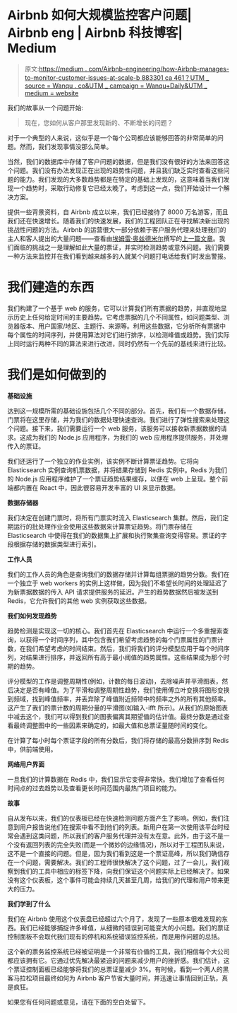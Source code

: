 # Airbnb 如何大规模监控客户问题| Airbnb eng | Airbnb 科技博客| Medium

> 原文:[https://medium . com/Airbnb-engineering/how-Airbnb-manages-to-monitor-customer-issues-at-scale-b 883301 ca 461？UTM _ source = Wanqu . co&UTM _ campaign = Wanqu+Daily&UTM _ medium = website](https://medium.com/airbnb-engineering/how-airbnb-manages-to-monitor-customer-issues-at-scale-b883301ca461?utm_source=wanqu.co&utm_campaign=Wanqu+Daily&utm_medium=website)

我们的故事从一个问题开始:

> 现在，您如何从客户那里发现新的、不断增长的问题？

对于一个典型的人来说，这似乎是一个每个公司都应该能够回答的非常简单的问题。然而，我们发现事情没那么简单。

当然，我们的数据库中存储了客户问题的数据，但是我们没有很好的方法来回答这个问题。我们没有办法发现正在出现的趋势性问题，并且我们缺乏实时查看这些问题的能力。我们发现的大多数趋势都是在特定的基础上发现的，这意味着当我们发现一个趋势时，采取行动修复它已经太晚了。考虑到这一点，我们开始设计一个解决方案。

提供一些背景资料，自 Airbnb 成立以来，我们已经接待了 8000 万名游客，而且我们还在快速增长。随着我们的快速发展，我们的工程团队正在寻找解决新出现的挑战性问题的方法。Airbnb 的运营很大一部分依赖于客户服务代理来处理我们的主人和客人提出的大量问题——查看由[埃姆雷·奥兹德米尔](https://medium.com/u/60677e7494c8?source=post_page-----b883301ca461--------------------------------)撰写的[上一篇文章](/airbnb-engineering/life-of-a-ticket-903790ed5d53#.736k8ja30)。我们面临的挑战之一是理解如此大量的票证，并实时检测趋势或意外问题。我们需要一种方法来监控并在我们看到越来越多的人就某个问题打电话给我们时发出警报。

# 我们建造的东西



我们构建了一个基于 web 的服务，它可以计算我们所有票据的趋势，并直观地显示历史上任何给定时间的主要趋势。它考虑票据的几个不同属性，如问题类型、浏览器版本、用户国家/地区、主题行、来源等。利用这些数据，它分析所有票据中每个属性的时间序列，并使用算法对它们进行排序，以检测峰值或趋势。我们实际上同时运行两种不同的算法来进行改进，同时仍然有一个先前的基线来进行比较。

# 我们是如何做到的

**基础设施**

达到这一规模所需的基础设施包括几个不同的部分。首先，我们有一个数据存储，门票将在这里存储，并为我们的数据处理快速查询。我们进行了弹性搜索来处理这个问题。接下来，我们需要运行一个 web 服务，该服务可以接收新票据数据的请求。这成为我们的 Node.js 应用程序，为我们的 web 应用程序提供服务，并处理传入的票证。

我们还运行了一个独立的作业实例，该实例不断计算票证趋势。它将向 Elasticsearch 实例查询机票数据，并将结果存储到 Redis 实例中。Redis 为我们的 Node.js 应用程序维护了一个票证趋势结果缓存，以便在 web 上呈现。整个前端都内置在 React 中，因此很容易开发丰富的 UI 来显示数据。

**数据存储器**

我们决定在创建门票时，将所有门票实时流入 Elasticsearch 集群。然后，我们定期运行的批处理作业会使用这些数据来计算票证趋势。将门票存储在 Elasticsearch 中使得在我们的数据集上扩展和执行聚集查询变得容易。票证的字段根据存储的数据类型进行索引。



**工作人员**

我们的工作人员的角色是查询我们的数据存储并计算每组票据的趋势分数。我们在一个独立于 web workers 的实例上这样做，因为我们不希望长时间的处理延迟了为新票据数据的传入 API 请求提供服务的延迟。产生的趋势数据然后被发送到 Redis，它允许我们的其他 web 实例获取这些数据。

**我们如何发现趋势**

趋势检测是实现这一切的核心。我们首先在 Elasticsearch 中运行一个多重搜索查询，以获得一个时间序列，其中包含我们希望考虑趋势的每个门票属性的门票计数，在我们希望考虑的时间结束。然后，我们将我们的评分模型应用于每个时间序列，对结果进行排序，并返回所有高于最小阈值的趋势属性。这些结果成为那个时期的趋势。

评分模型的工作是调整周期性(例如，计数的每日波动)，去除噪声并平滑图表，然后决定是否有峰值。为了平滑和调整周期性趋势，我们使用傅立叶变换将图形变换到频域，找到峰值频率，并丢弃除了峰值附近频带中的频率之外的所有其他频率。这产生了我们的票计数的周期分量的平滑图(如输入-ifft 所示)。从我们的原始图表中减去这个，我们可以得到我们的图表偏离其期望值的估计值。最终分数是通过查看最终调整图中的一些因素来确定的，如最大值和总票证量随时间的变化。

在计算了每小时每个票证字段的所有分数后，我们将存储的最高分数排序到 Redis 中，供前端使用。



**网络用户界面**

一旦我们的计算数据在 Redis 中，我们显示它变得非常快。我们增加了查看任何时间点的过去趋势以及查看更长时间范围内最热门项目的能力。

**故事**

自从发布以来，我们的仪表板已经在快速检测问题方面产生了影响。例如，我们注意到用户报告说他们在搜索中看不到他们的列表。新用户在第一次使用该平台时经常会遇到这类问题，所以我们的客户服务代理并没有太在意。此外，由于这不是一个没有返回列表的完全失败(而是一个微妙的边缘情况)，所以对于工程团队来说，这不是一个直接的问题。但是，因为我们看到这是一个票证高峰，所以我们确信存在一个问题，需要解决。我们的工程师很快解决了这个问题，过了一会儿，我们观察到我们的工具中相应的标签下降，向我们保证这个问题实际上已经解决了。如果没有这个仪表板，这个事件可能会持续几天甚至几周，给我们的代理和用户带来更大的压力。



**我们学到了什么**

我们在 Airbnb 使用这个仪表盘已经超过六个月了，发现了一些原本很难发现的东西。我们已经能够捕捉许多峰值，从细微的错误到可能变大的小问题。我们的票证控制面板不会取代我们现有的停机和系统错误监控系统，而是用作问题的总括。

这个新的票务监控系统已经被证明是一个非常有价值的工具，我们相信每个大公司都应该拥有它。它通过优先解决最紧迫的问题来减少用户的挫折感。我们估计，这个票证控制面板已经能够将我们的总票证量减少 3%。有时候，看到一个两人的黑客马拉松项目最终如何为 Airbnb 客户节省大量时间，并迅速让事情回到正轨，真是疯狂。

如果您有任何问题或意见，请在下面的空白处留下。







